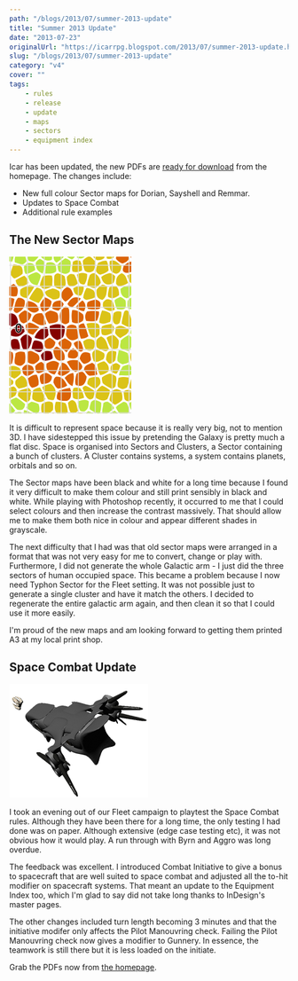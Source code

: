 ```yaml
---
path: "/blogs/2013/07/summer-2013-update"
title: "Summer 2013 Update"
date: "2013-07-23"
originalUrl: "https://icarrpg.blogspot.com/2013/07/summer-2013-update.html"
slug: "/blogs/2013/07/summer-2013-update"
category: "v4"
cover: ""
tags:
    - rules
    - release
    - update
    - maps
    - sectors
    - equipment index
---
```

Icar has been updated, the new PDFs are [ready for download](http://www.icar.co.uk) from the homepage. The changes include:  

*   New full colour Sector maps for Dorian, Sayshell and Remmar.
*   Updates to Space Combat
*   Additional rule examples

## The New Sector Maps

![A multi-coloured mosaic of clusters from within the Dorian sector](./images/maps-dorian-mini.png)

It is difficult to represent space because it is really very big, not to mention 3D. I have sidestepped this issue by pretending the Galaxy is pretty much a flat disc. Space is organised into Sectors and Clusters, a Sector containing a bunch of clusters. A Cluster contains systems, a system contains planets, orbitals and so on.  

The Sector maps have been black and white for a long time because I found it very difficult to make them colour and still print sensibly in black and white. While playing with Photoshop recently, it occurred to me that I could select colours and then increase the contrast massively. That should allow me to make them both nice in colour and appear different shades in grayscale.  

The next difficulty that I had was that old sector maps were arranged in a format that was not very easy for me to convert, change or play with. Furthermore, I did not generate the whole Galactic arm - I just did the three sectors of human occupied space. This became a problem because I now need Typhon Sector for the Fleet setting. It was not possible just to generate a single cluster and have it match the others. I decided to regenerate the entire galactic arm again, and then clean it so that I could use it more easily.   

I'm proud of the new maps and am looking forward to getting them printed A3 at my local print shop. 

## Space Combat Update

![A big spacecraft chases down a small one](./images/core-space-combat-outline-mockup-5.png)

I took an evening out of our Fleet campaign to playtest the Space Combat rules. Although they have been there for a long time, the only testing I had done was on paper. Although extensive (edge case testing etc), it was not obvious how it would play. A run through with Byrn and Aggro was long overdue.  

The feedback was excellent. I introduced Combat Initiative to give a bonus to spacecraft that are well suited to space combat and adjusted all the to-hit modifier on spacecraft systems. That meant an update to the Equipment Index too, which I'm glad to say did not take long thanks to InDesign's master pages.  

The other changes included turn length becoming 3 minutes and that the initiative modifer only affects the Pilot Manouvring check. Failing the Pilot Manouvring check now gives a modifier to Gunnery. In essence, the teamwork is still there but it is less loaded on the initiate.   

Grab the PDFs now from [the homepage](http://www.icar.co.uk).